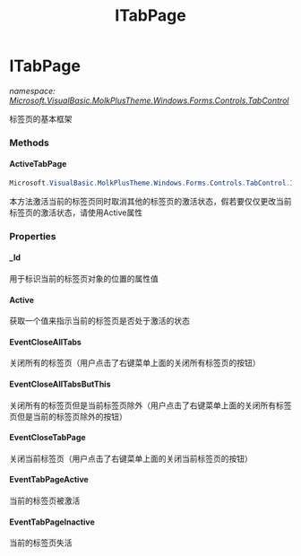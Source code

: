 ﻿---
title: ITabPage
---

# ITabPage
_namespace: [Microsoft.VisualBasic.MolkPlusTheme.Windows.Forms.Controls.TabControl](N-Microsoft.VisualBasic.MolkPlusTheme.Windows.Forms.Controls.TabControl.html)_

标签页的基本框架

### Methods

#### ActiveTabPage
```csharp
Microsoft.VisualBasic.MolkPlusTheme.Windows.Forms.Controls.TabControl.ITabPage.ActiveTabPage
```
本方法激活当前的标签页同时取消其他的标签页的激活状态，假若要仅仅更改当前标签页的激活状态，请使用Active属性



### Properties

#### _Id
用于标识当前的标签页对象的位置的属性值
#### Active
获取一个值来指示当前的标签页是否处于激活的状态
#### EventCloseAllTabs
关闭所有的标签页（用户点击了右键菜单上面的关闭所有标签页的按钮）
#### EventCloseAllTabsButThis
关闭所有的标签页但是当前标签页除外（用户点击了右键菜单上面的关闭所有标签页但是当前的标签页除外的按钮）
#### EventCloseTabPage
关闭当前标签页（用户点击了右键菜单上面的关闭当前标签页的按钮）
#### EventTabPageActive
当前的标签页被激活
#### EventTabPageInactive
当前的标签页失活

